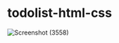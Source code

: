 # todolist-html-css
![Screenshot (3558)](https://github.com/aarthi2927/todolist-html-css/assets/131766048/9e431629-5de3-4b65-838a-f3e74c9d8841)
